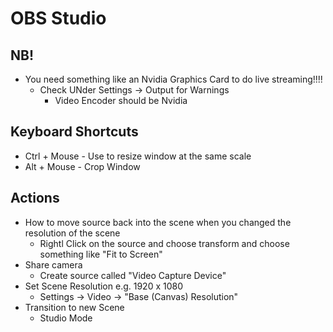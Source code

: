# OBS Studio

## NB!
* You need something like an Nvidia Graphics Card to do live streaming!!!!
  * Check UNder Settings -> Output for Warnings
    * Video Encoder should be Nvidia

## Keyboard Shortcuts
* Ctrl + Mouse - Use to resize window at the same scale
* Alt + Mouse - Crop Window

## Actions
* How to move source back into the scene when you changed the resolution of the scene
  * Rightl Click on the source and choose transform and choose something like "Fit to Screen"
* Share camera
  * Create source called "Video Capture Device"
* Set Scene Resolution e.g. 1920 x 1080
  * Settings -> Video -> "Base (Canvas) Resolution"
* Transition to new Scene
  * Studio Mode 
